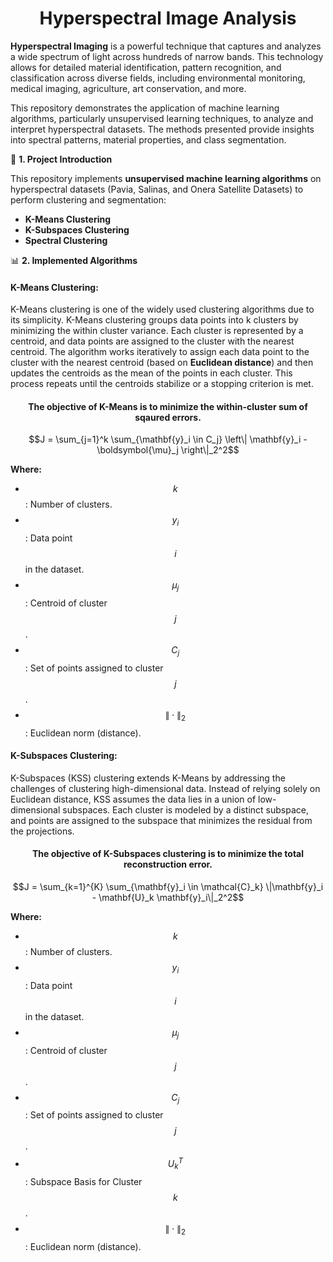<div align="center">
<h1> Hyperspectral Image Analysis </h1>
</div>

**Hyperspectral Imaging** is a powerful technique that captures and analyzes a wide spectrum of light across hundreds of narrow bands. This technology allows for detailed material identification, pattern recognition, and classification across diverse fields, including environmental monitoring, medical imaging, agriculture, art conservation, and more.

This repository demonstrates the application of machine learning algorithms, particularly unsupervised learning techniques, to analyze and interpret hyperspectral datasets. The methods presented provide insights into spectral patterns, material properties, and class segmentation.


📌 **1. Project Introduction** 

This repository implements **unsupervised machine learning algorithms** on hyperspectral datasets (Pavia, Salinas, and Onera Satellite Datasets) to perform clustering and segmentation:
- **K-Means Clustering**
- **K-Subspaces Clustering**
- **Spectral Clustering**

📊 **2. Implemented Algorithms** 

#### K-Means Clustering:
K-Means clustering is one of the widely used clustering algorithms due to its simplicity. K-Means clustering groups data points into k clusters by minimizing the within cluster variance. Each cluster is represented by a centroid, and data points are assigned to the cluster with the nearest centroid. The algorithm works iteratively to assign each data point to the cluster with the nearest centroid (based on **Euclidean distance**) and then updates the centroids as the mean of the points in each cluster. This process repeats until the centroids stabilize or a stopping criterion is met.

<div align="center">
<h4> The objective of K-Means is to minimize the within-cluster sum of sqaured errors. </h4>
</div>
 
$$J = \sum_{j=1}^k \sum_{\mathbf{y}_i \in C_j} \left\| \mathbf{y}_i - \boldsymbol{\mu}_j \right\|_2^2$$ 

**Where:**
- $$k$$: Number of clusters.
- $$y_i$$: Data point $$i$$ in the dataset. 
- $$\mu_j$$: Centroid of cluster $$j$$. 
- $$C_j$$: Set of points assigned to cluster $$j$$.
- $$\| \cdot \|_2$$: Euclidean norm (distance).


#### K-Subspaces Clustering:
K-Subspaces (KSS) clustering extends K-Means by addressing the challenges of clustering high-dimensional data. Instead of relying solely on Euclidean distance, KSS assumes the data lies in a union of low-dimensional subspaces. Each cluster is modeled by a distinct subspace, and points are assigned to the subspace that minimizes the residual from the projections. 

<div align="center">
<h4> The objective of K-Subspaces clustering is to minimize the total reconstruction error. </h4>
</div>

$$J = \sum_{k=1}^{K} \sum_{\mathbf{y}_i \in \mathcal{C}_k} \|\mathbf{y}_i - \mathbf{U}_k \mathbf{y}_i\|_2^2$$

**Where:**
- $$k$$: Number of clusters.
- $$y_i$$: Data point $$i$$ in the dataset. 
- $$\mu_j$$: Centroid of cluster $$j$$. 
- $$C_j$$: Set of points assigned to cluster $$j$$.
- $$U_k^T$$: Subspace Basis for Cluster $$k$$. 
- $$\| \cdot \|_2$$: Euclidean norm (distance).
